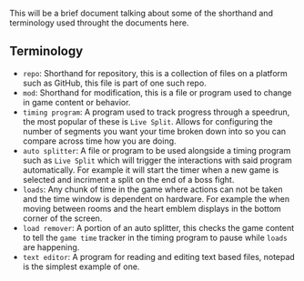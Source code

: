 This will be a brief document talking about some of the shorthand and terminology used throught the documents here.

## Terminology

- `repo`: Shorthand for repository, this is a collection of files on a platform such as GitHub, this file is part of one such repo.
- `mod`: Shorthand for modification, this is a file or program used to change in game content or behavior.
- `timing program`: A program used to track progress through a speedrun, the most popular of these is `Live Split`. Allows for configuring the number of segments you want your time broken down into so you can compare across time how you are doing.
- `auto splitter`: A file or program to be used alongside a timing program such as `Live Split` which will trigger the interactions with said program automatically. For example it will start the timer when a new game is selected and incriment a split on the end of a boss fight.
- `loads`: Any chunk of time in the game where actions can not be taken and the time window is dependent on hardware. For example the when moving between rooms and the heart emblem displays in the bottom corner of the screen.
- `load remover`: A portion of an auto splitter, this checks the game content to tell the `game time` tracker in the timing program to pause while `loads` are happening.
- `text editor`: A program for reading and editing text based files, notepad is the simplest example of one.
